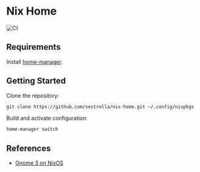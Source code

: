 # Nix Home

![CI](https://github.com/sestrella/nix-home/workflows/CI/badge.svg)

## Requirements

Install [home-manager](https://github.com/nix-community/home-manager.git).

## Getting Started

Clone the repository:

```sh
git clone https://github.com/sestrella/nix-home.git ~/.config/nixpkgs
```

Build and activate configuration:

```sh
home-manager switch
```

## References

- [Gnome 3 on NixOS](https://gvolpe.com/blog/gnome3-on-nixos/)
